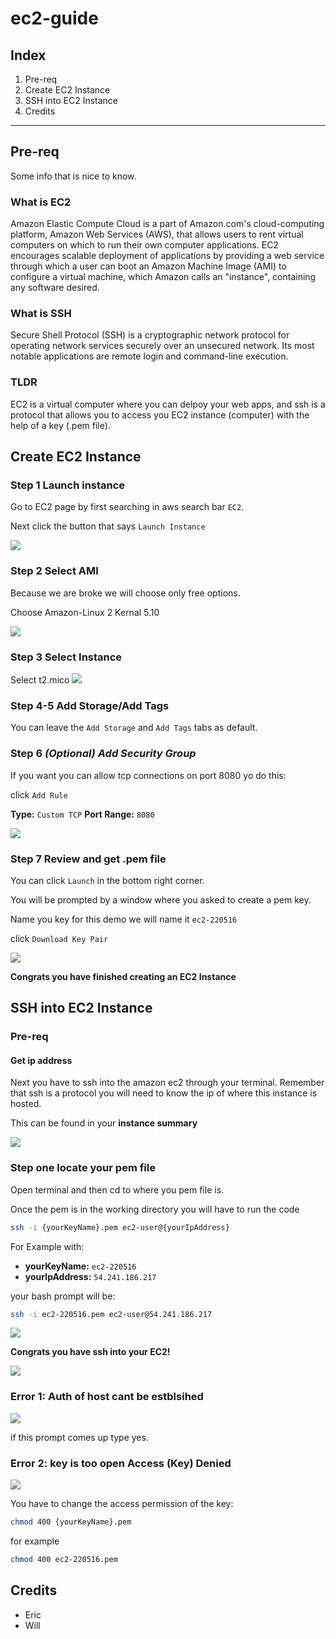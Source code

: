 # ec2-guide

## Index
1. Pre-req
2. Create EC2 Instance
3. SSH into EC2 Instance
4. Credits
---

## Pre-req
Some info that is nice to know.

### What is EC2

Amazon Elastic Compute Cloud is a part of Amazon.com's cloud-computing platform, 
Amazon Web Services (AWS), that allows users to rent virtual computers on which to run their 
own computer applications. EC2 encourages scalable deployment of applications by providing a web service
through which a user can boot an Amazon Machine Image (AMI) to configure a virtual machine, which Amazon calls an 
"instance", containing any software desired.

### What is SSH

Secure Shell Protocol (SSH) is a cryptographic network protocol for operating network services 
securely over an unsecured network. Its most notable applications are remote login and command-line execution.

### TLDR

EC2 is a virtual computer where you can delpoy your web apps, and ssh is a protocol that
allows you to access you EC2 instance (computer) with the help of a key (.pem file).

## Create EC2 Instance

### Step 1 Launch instance

Go to EC2 page by first searching in aws search bar `EC2`.

Next click the button that says `Launch Instance`

![](img/launch-instance.png)

### Step 2 Select AMI

Because we are broke we will choose only free options.

Choose Amazon-Linux 2 Kernal 5.10

![](img/choose-ami.png)

### Step 3 Select Instance

Select t2.mico
![](img/choose-instance-type.png)

### Step 4-5 Add Storage/Add Tags

You can leave the `Add Storage` and `Add Tags` tabs as default.

### Step 6 *(Optional) Add Security Group*

If you want you can allow tcp connections on port 8080 yo do this:

click `Add Rule`

**Type:** `Custom TCP`
**Port Range:** `8080`

![](img/config-security.png)

### Step 7 Review and get .pem file

You can click `Launch` in the bottom right corner.

You will be prompted by a window where you asked to create a pem key.

Name you key for this demo we will name it `ec2-220516`

click `Download Key Pair`

![](img/get-pem-file.png)

**Congrats you have finished creating an EC2 Instance**

## SSH into EC2 Instance

### Pre-req

#### Get ip address 
Next you have to ssh into the amazon ec2 through your terminal. Remember that ssh is a protocol
you will need to know the ip of where this instance is hosted.

This can be found in your **instance summary**

![](img/get-ip-ssh.png)

### Step one locate your pem file

Open terminal and then cd to where you pem file is.

Once the pem is in the working directory  you will have to run the code 

```bash
ssh -i {yourKeyName}.pem ec2-user@{yourIpAddress}
```

For Example with:

- **yourKeyName:** `ec2-220516`
- **yourIpAddress:** `54.241.186.217`

your bash prompt will be:

```bash
ssh -i ec2-220516.pem ec2-user@54.241.186.217
```

![](img/ssh-in-terminal.png)

**Congrats you have ssh into your EC2!**

![](img/success-ssh.png)

### Error 1: Auth of host cant be estblsihed

![](img/windows-error.png)

if this prompt comes up type yes.

### Error 2: key is too open Access (Key) Denied

![](img/mac-error.png)

You have to change the access permission of the key:

```bash
chmod 400 {yourKeyName}.pem
```

for example

```bash
chmod 400 ec2-220516.pem
```

## Credits
- Eric
- Will
